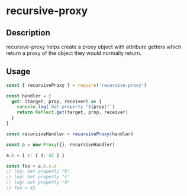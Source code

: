 # recursive-proxy

## Description

recursive-proxy helps create a proxy object with attribute getters
which return a proxy of the object they would normally return.

## Usage

```javascript
const { recursiveProxy } = require('recursive-proxy')

const handler = {
  get: (target, prop, receiver) => {
    console.log(`Get property "${prop}"`)
    return Reflect.get(target, prop, receiver)
  }
}

const recursiveHandler = recursiveProxy(handler)

const a = new Proxy({}, recursiveHandler)

a.b = { c: { d: 42 } }

const foo = a.b.c.d
// log: Get property "b"
// log: Get property "c"
// log: Get property "d"
// foo = 42

```




```
